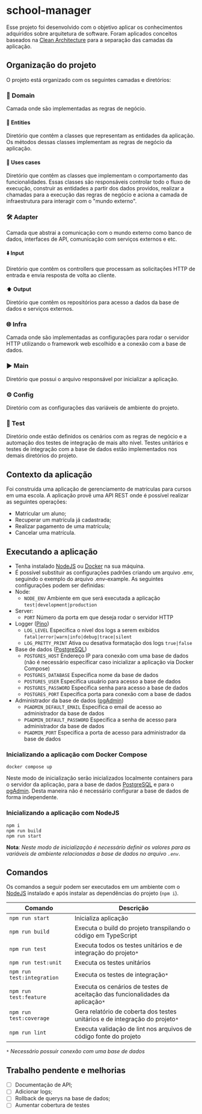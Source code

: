 # school-manager

Esse projeto foi desenvolvido com o objetivo aplicar os conhecimentos adquiridos sobre arquitetura de software.
Foram aplicados conceitos baseados na [Clean Architecture](https://blog.cleancoder.com/uncle-bob/2012/08/13/the-clean-architecture.html) para a separação das camadas da aplicação.

## Organização do projeto

O projeto está organizado com os seguintes camadas e diretórios:

### 🥝 Domain

Camada onde são implementadas as regras de negócio.

#### 👤 Entities

Diretório que contêm a classes que representam as entidades da aplicação. Os métodos dessas classes implementam as regras de negócio da aplicação.

#### 🔀 Uses cases

Diretório que contêm as classes que implementam o comportamento das funcionalidades. Essas classes são responsáveis controlar todo o fluxo de execução, construir as entidades a partir dos dados providos, realizar a chamadas para a execução das regras de negócio e aciona a camada de infraestrutura para interagir com o "mundo externo".

### 🛠️ Adapter

Camada que abstrai a comunicação com o mundo externo como banco de dados, interfaces de API, comunicação com serviços externos e etc.

#### ⬇️ Input

Diretório que contêm os controllers que processam as solicitações HTTP de entrada e envia resposta de volta ao cliente.

#### ⬆️ Output

Diretório que contêm os repositórios para acesso a dados da base de dados e serviços externos.

### 🌐 Infra

Camada onde são implementadas as configurações para rodar o servidor HTTP utilizando o framework web escolhido e a conexão com a base de dados.

### ▶️ Main

Diretório que possui o arquivo responsável por inicializar a aplicação.

### ⚙️ Config

Diretório com as configurações das variáveis de ambiente do projeto.

### 🧪 Test

Diretório onde estão definidos os cenários com as regras de negócio e a automação dos testes de integração de mais alto nível. Testes unitários e testes de integração com a base de dados estão implementados nos demais diretórios do projeto.

## Contexto da aplicação

Foi construída uma aplicação de gerenciamento de matriculas para cursos em uma escola. A aplicação provê uma API REST onde é possível realizar as seguintes operações:

* Matricular um aluno;
* Recuperar um matrícula já cadastrada;
* Realizar pagamento de uma matrícula;
* Cancelar uma matrícula.

## Executando a aplicação

* Tenha instalado [NodeJS](https://nodejs.org) ou [Docker](https://docs.docker.com) na sua máquina.
* É possível substituir as configurações padrões criando um arquivo .env, seguindo o exemplo do arquivo .env-example.
As seguintes configurações podem ser definidas:
* Node:
  * `NODE_ENV` Ambiente em que será executada a aplicação `test|development|production`
* Server:
  * `PORT` Número da porta em que deseja rodar o servidor HTTP
* Logger ([Pino](https://github.com/pinojs/pino))
  * `LOG_LEVEL` Especifica o nível dos logs a serem exibidos `fatal|error|warn|info|debug|trace|silent`
  * `LOG_PRETTY_PRINT` Ativa ou desativa formatação dos logs `true|false`
* Base de dados ([PostgreSQL](https://www.postgresql.org/))
  * `POSTGRES_HOST` Endereço IP para conexão com uma base de dados (não é necessário especificar caso inicializar a aplicação via Docker Compose)
  * `POSTGRES_DATABASE` Especifica nome da base de dados
  * `POSTGRES_USER` Especifica usuário para acesso a base de dados
  * `POSTGRES_PASSWORD` Especifica senha para acesso a base de dados
  * `POSTGRES_PORT` Especifica porta para conexão com a base de dados
* Administrador da base de dados ([pgAdmin](https://www.pgadmin.org/))
  * `PGADMIN_DEFAULT_EMAIL` Especifica o email de acesso ao administrador da base de dados
  * `PGADMIN_DEFAULT_PASSWORD` Especifica a senha de acesso para administrador da base de dados
  * `PGADMIN_PORT` Especifica a porta de acesso para administrador da base de dados

### Inicializando a aplicação com Docker Compose

~~~shell
docker compose up
~~~

Neste modo de inicialização serão inicializados localmente containers para o servidor da aplicação, para a base de dados [PostgreSQL](https://www.postgresql.org/) e para o [pgAdmin](https://www.pgadmin.org/). Desta maneira não é necessário configurar a base de dados de forma independente.

### Inicializando a aplicação com NodeJS

~~~shell
npm i
npm run build
npm run start
~~~

**Nota**: _Neste modo de inicialização é necessário definir os valores para as variáveis de ambiente relacionadas a base de dados no arquivo `.env`_.

## Comandos

Os comandos a seguir podem ser executados em um ambiente com o [NodeJS](https://nodejs.org) instalado e após instalar as dependências do projeto (`npm i`).

Comando   | Descrição
--------- | ------
`npm run start` | Inicializa aplicação
`npm run build` | Executa o build do projeto transpilando o código em TypeScript
`npm run test` | Executa todos os testes unitários e de integração do projeto`*`
`npm run test:unit` | Executa os testes unitários
`npm run test:integration` | Executa os testes de integração`*`
`npm run test:feature` | Executa os cenários de testes de aceitação das funcionalidades da aplicação`*`
`npm run test:coverage` | Gera relatório de coberta dos testes unitários e de integração do projeto`*`
`npm run lint` | Executa validação de lint nos arquivos de código fonte do projeto

`*` _Necessário possuir conexão com uma base de dados_

## Trabalho pendente e melhorias

* [ ] Documentação de API;
* [ ] Adicionar logs;
* [ ] Rollback de querys na base de dados;
* [ ] Aumentar cobertura de testes
